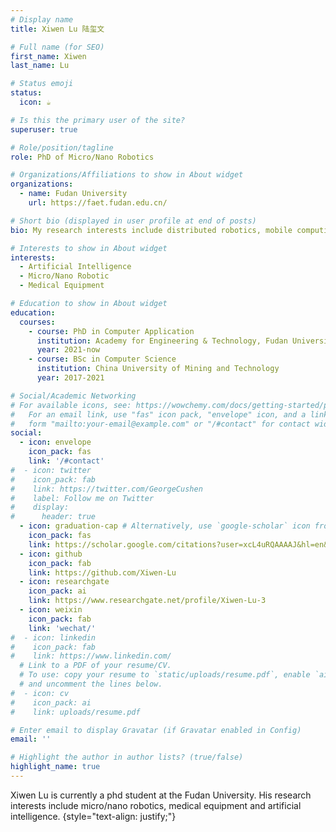 ```yaml
---
# Display name
title: Xiwen Lu 陆玺文

# Full name (for SEO)
first_name: Xiwen
last_name: Lu

# Status emoji
status:
  icon: ☕️

# Is this the primary user of the site?
superuser: true

# Role/position/tagline
role: PhD of Micro/Nano Robotics

# Organizations/Affiliations to show in About widget
organizations:
  - name: Fudan University
    url: https://faet.fudan.edu.cn/

# Short bio (displayed in user profile at end of posts)
bio: My research interests include distributed robotics, mobile computing and programmable matter.

# Interests to show in About widget
interests:
  - Artificial Intelligence
  - Micro/Nano Robotic
  - Medical Equipment

# Education to show in About widget
education:
  courses:
    - course: PhD in Computer Application
      institution: Academy for Engineering & Technology, Fudan University
      year: 2021-now
    - course: BSc in Computer Science
      institution: China University of Mining and Technology
      year: 2017-2021

# Social/Academic Networking
# For available icons, see: https://wowchemy.com/docs/getting-started/page-builder/#icons
#   For an email link, use "fas" icon pack, "envelope" icon, and a link in the
#   form "mailto:your-email@example.com" or "/#contact" for contact widget.
social:
  - icon: envelope
    icon_pack: fas
    link: '/#contact'
#  - icon: twitter
#    icon_pack: fab
#    link: https://twitter.com/GeorgeCushen
#    label: Follow me on Twitter
#    display:
#      header: true
  - icon: graduation-cap # Alternatively, use `google-scholar` icon from `ai` icon pack
    icon_pack: fas
    link: https://scholar.google.com/citations?user=xcL4uRQAAAAJ&hl=en&oi=sra
  - icon: github
    icon_pack: fab
    link: https://github.com/Xiwen-Lu
  - icon: researchgate
    icon_pack: ai
    link: https://www.researchgate.net/profile/Xiwen-Lu-3
  - icon: weixin
    icon_pack: fab
    link: 'wechat/'
#  - icon: linkedin
#    icon_pack: fab
#    link: https://www.linkedin.com/
  # Link to a PDF of your resume/CV.
  # To use: copy your resume to `static/uploads/resume.pdf`, enable `ai` icons in `params.yaml`,
  # and uncomment the lines below.
#  - icon: cv
#    icon_pack: ai
#    link: uploads/resume.pdf

# Enter email to display Gravatar (if Gravatar enabled in Config)
email: ''

# Highlight the author in author lists? (true/false)
highlight_name: true
---
```


Xiwen Lu is currently a phd student at the Fudan University. His research interests include micro/nano robotics, medical equipment and artificial intelligence.
{style="text-align: justify;"}
